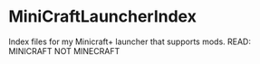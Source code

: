 # MiniCraftLauncherIndex
Index files for my Minicraft+ launcher that supports mods. READ: MINICRAFT NOT MINECRAFT
